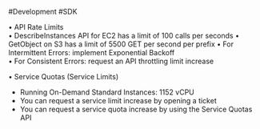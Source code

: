 #Development #SDK 

• API Rate Limits  
	• DescribeInstances API for EC2 has a limit of 100 calls per seconds
	• GetObject on S3 has a limit of 5500 GET per second per prefix 
	• For Intermittent Errors: implement Exponential Backoff  
	• For Consistent Errors: request an API throttling limit increase

• Service Quotas (Service Limits)
- Running On-Demand Standard Instances: 1152 vCPU
- You can request a service limit increase by opening a ticket
- You can request a service quota increase by using the Service Quotas API